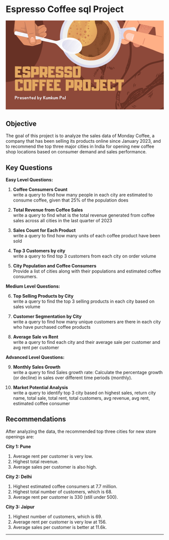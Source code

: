 # Espresso Coffee sql Project

![Company Logo](espresso_coffee.png)

## Objective
The goal of this project is to analyze the sales data of Monday Coffee, a company that has been selling its products online since January 2023, and to recommend the top three major cities in India for opening new coffee shop locations based on consumer demand and sales performance.

## Key Questions
**Easy Level Questions:**

1. **Coffee Consumers Count**  
   write a query to find how many people in each city are estimated to consume coffee, given that 25% of the population does

2. **Total Revenue from Coffee Sales**  
   write a query to find what is the total revenue generated from coffee sales across all cities in the last quarter of 2023

3. **Sales Count for Each Product**  
   write a query to find how many units of each coffee product have been sold

4. **Top 3 Customers by city**  
   write a query to find top 3 customers from each city on order volume

5. **City Population and Coffee Consumers**  
   Provide a list of cities along with their populations and estimated coffee consumers.

**Medium Level Questions:**

6. **Top Selling Products by City**  
   write a query to find the top 3 selling products in each city based on sales volume

7. **Customer Segmentation by City**  
   write a query to find how many unique customers are there in each city who have purchased coffee products

8. **Average Sale vs Rent**  
   write a query to find each city and their average sale per customer and avg rent per customer

**Advanced Level Questions:**

9. **Monthly Sales Growth**  
   write a query to find Sales growth rate: Calculate the percentage growth (or decline) in sales over different time periods (monthly).

10. **Market Potential Analysis**  
    write a query to identify top 3 city based on highest sales, return city name, total sale, total rent, total customers, avg revenue, avg rent, estimated  coffee consumer
    

## Recommendations
After analyzing the data, the recommended top three cities for new store openings are:

**City 1: Pune**  
1. Average rent per customer is very low.  
2. Highest total revenue.  
3. Average sales per customer is also high.

**City 2: Delhi**  
1. Highest estimated coffee consumers at 7.7 million.  
2. Highest total number of customers, which is 68.  
3. Average rent per customer is 330 (still under 500).

**City 3: Jaipur**  
1. Highest number of customers, which is 69.  
2. Average rent per customer is very low at 156.  
3. Average sales per customer is better at 11.6k.

---

